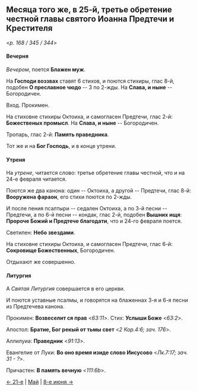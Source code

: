 
## Месяца того же, в 25-й, третье обретение честной главы святого Иоанна Предтечи и Крестителя

<*p. 168 / 345 / 344*>

#### Вечерня

*Вечером*, поется **Блажен муж**. 

На **Господи воззвах** ставят 6 стихов, и поются стихиры, глас 8-й, подобен **О преславное чюдо** -- 3 по 2-жды. 
На **Слава, и ныне** -- Богородичен. 

Вход. Прокимен. 

На стиховне стихиры Октоиха, и самогласен Предтечи, глас 2-й: **Божественых промысл**. 
На **Слава, и ныне** -- Богородичен.  

Тропарь, глас 2-й: **Память праведника**. 

Тот же и на **Бог Господь**, и в конце утрени.   

#### Утреня

На *утрене*, читается слово: третье обретение главы честной, что и на 24-е февраля читается.  

Поются же два канона: один -- Октоиха, а другой -- Предтечи, глас 8-й: **Вооружена фараон**, 
его стихи поются по 2-жды. 

И после пения псалтыри -- седален Октоиха, 
а по 3-й песни -- Предтечи, 
а по 6-й песни -- кондак, глас 2-й, подобен **Вышних ищя**: **Пророче Божий и Предтече благодати**, что и 24-го февраля поется. 

Светилен: **Небо звездами**. 

На стиховне стихиры Октоиха, и самогласен Предтечи, глас 6-й: **Сокровище Божественных**, 
Богородичен. 

Отдыхают же совершенно. 

#### Литургия

А *Святая Литургия* совершается в его церкви. 

И поются уставные псалмы, и говорятся на блаженнах 3-я и 6-я песни из Предтечева канона.  
 
Прокимен: **Возвеселит ся прав** <*63:11*>. 
Стих: **Услыши Боже** <*63:2*>.
 
Апостол: **Братие, Бог рекый от тьмы свет** <*2 Кор.4:6; зач. 176*>. 

Аллилуиа: **Праведник** <*91:13*>. 
 
Евангелие от Луки: **Во оно время изиде слово Иисусово** <*Лк.7:17; зач. 31 - ?*>.  
 
Причастен: **В память вечную** <*111:6b*>. 

[← 21-е](05_21_AST.ru.md) | [Май](README.md#25-й) | [8-е июня →](../06_june/06_08_AST.ru.md)
